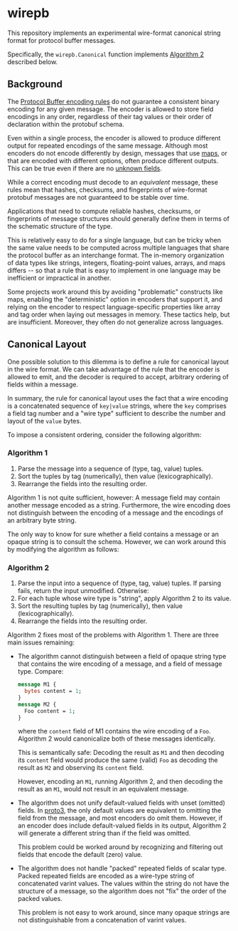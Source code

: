 # wirepb

This repository implements an experimental wire-format canonical string format
for protocol buffer messages.

Specifically, the `wirepb.Canonical` function implements
[Algorithm 2](#algorithm-2) described below.

## Background

The [Protocol Buffer encoding rules][pbenc] do not guarantee a consistent
binary encoding for any given message.  The encoder is allowed to store field
encodings in any order, regardless of their tag values or their order of
declaration within the protobuf schema.

Even within a single process, the encoder is allowed to produce different
output for repeated encodings of the same message.  Although most encoders do
not encode differently by design, messages that use [maps][pbmap], or that are
encoded with different options, often produce different outputs. This can be
true even if there are no [unknown fields][pbunk].

While a correct encoding must decode to an _equivalent_ message, these rules
mean that hashes, checksums, and fingerprints of wire-format protobuf messages
are not guaranteed to be stable over time.

Applications that need to compute reliable hashes, checksums, or fingerprints
of message structures should generally define them in terms of the schematic
structure of the type.

This is relatively easy to do for a single language, but can be tricky when the
same value needs to be computed across multiple languages that share the
protocol buffer as an interchange format.  The in-memory organization of data
types like strings, integers, floating-point values, arrays, and maps differs
-- so that a rule that is easy to implement in one language may be inefficient
or impractical in another.

Some projects work around this by avoiding "problematic" constructs like maps,
enabling the "deterministic" option in encoders that support it, and relying on
the encoder to respect language-specific properties like array and tag order
when laying out messages in memory. These tactics help, but are insufficient.
Moreover, they often do not generalize across languages.

## Canonical Layout

One possible solution to this dilemma is to define a rule for canonical layout
in the wire format. We can take advantage of the rule that the encoder is
allowed to emit, and the decoder is required to accept, arbitrary ordering of
fields within a message.

In summary, the rule for canonical layout uses the fact that a wire encoding is
a concatenated sequence of `key|value` strings, where the `key` comprises a
field tag number and a "wire type" sufficient to describe the number and layout
of the `value` bytes.

To impose a consistent ordering, consider the following algorithm:

### Algorithm 1

1. Parse the message into a sequence of (type, tag, value) tuples.
2. Sort the tuples by tag (numerically), then value (lexicographically).
3. Rearrange the fields into the resulting order.

Algorithm 1 is not quite sufficient, however: A message field may contain
another message encoded as a string. Furthermore, the wire encoding does not
distinguish between the encoding of a message and the encodings of an arbitrary
byte string.

The only way to know for sure whether a field contains a message or an opaque
string is to consult the schema. However, we can work around this by modifying
the algorithm as follows:

### Algorithm 2

1. Parse the input into a sequence of (type, tag, value) tuples.
   If parsing fails, return the input unmodified. Otherwise:
2. For each tuple whose wire type is "string", apply Algorithm 2 to its value.
3. Sort the resulting tuples by tag (numerically), then value (lexicographically).
4. Rearrange the fields into the resulting order.

Algorithm 2 fixes most of the problems with Algorithm 1. There are three main
issues remaining:

- The algorithm cannot distinguish between a field of opaque string type that
  contains the wire encoding of a message, and a field of message type. Compare:

  ```protobuf
  message M1 {
    bytes content = 1;
  }
  message M2 {
    Foo content = 1;
  }
  ```

  where the `content` field of M1 contains the wire encoding of a `Foo`.
  Algorithm 2 would canonicalize both of these messages identically.

  This is semantically safe: Decoding the result as `M1` and then decoding its
  `content` field would produce the same (valid) `Foo` as decoding the result
  as `M2` and observing its `content` field.

  However, encoding an `M1`, running Algorithm 2, and then decoding the result
  as an `M1`, would not result in an equivalent message.

- The algorithm does not unify default-valued fields with unset (omitted)
  fields.  In [proto3][pb3], the only default values are equivalent to omitting
  the field from the message, and most encoders do omit them. However, if an
  encoder does include default-valued fields in its output, Algorithm 2 will
  generate a different string than if the field was omitted.

  This problem could be worked around by recognizing and filtering out fields
  that encode the default (zero) value.

- The algorithm does not handle "packed" repeated fields of scalar type.
  Packed repeated fields are encoded as a wire-type string of concatenated
  varint values. The values within the string do not have the structure of a
  message, so the algorithm does not "fix" the order of the packed values.

  This problem is not easy to work around, since many opaque strings are not
  distinguishable from a concatenation of varint values.

[pbenc]: https://developers.google.com/protocol-buffers/docs/encoding
[pbfo]: https://developers.google.com/protocol-buffers/docs/encoding#order
[pbmap]: https://developers.google.com/protocol-buffers/docs/proto3#maps
[pbunk]: https://developers.google.com/protocol-buffers/docs/proto3#unknowns
[pb3]: https://developers.google.com/protocol-buffers/docs/proto3
